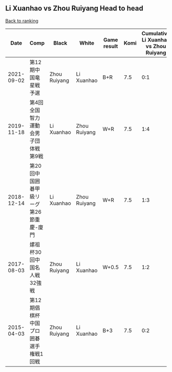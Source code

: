 ## Li Xuanhao vs Zhou Ruiyang Head to head

[Back to ranking](../../index.md)




| **Date** | **Comp** | **Black** | **White** | **Game result** | **Komi** | **Cumulative Li Xuanhao vs Zhou Ruiyang** | **Li Xuanhao streak** | **Zhou Ruiyang streak** | 
| --- | --- | --- | --- | --- | --- | --- | --- | --- |
| 2021-09-02 | 第12期中国竜星戦予選 | Zhou Ruiyang | Li Xuanhao | B+R | 7.5 | 0:1 | 0 | 1 | 
| 2019-11-18 | 第4回全国智力運動会男子団体戦第9戦 | Li Xuanhao | Zhou Ruiyang | W+R | 7.5 | 1:4 | 0 | 2 | 
| 2018-12-14 | 第20回中国囲碁甲級リーグ第26節重慶-廈門 | Li Xuanhao | Zhou Ruiyang | W+R | 7.5 | 1:3 | 0 | 1 | 
| 2017-08-03 | 嫘祖杯30回中国名人戦32強戦 | Zhou Ruiyang | Li Xuanhao | W+0.5 | 7.5 | 1:2 | 1 | 0 | 
| 2015-04-03 | 第12期倡棋杯中国プロ囲碁選手権戦1回戦 | Zhou Ruiyang | Li Xuanhao | B+3 | 7.5 | 0:2 | 0 | 2 |




